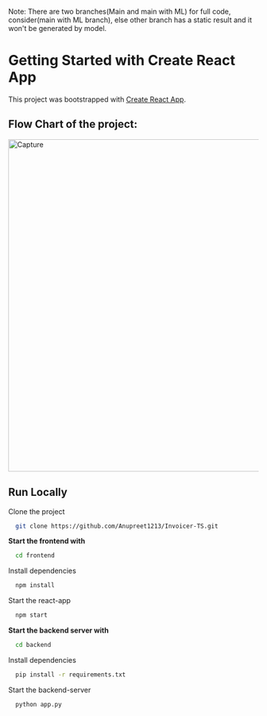 Note: There are two branches(Main and main with ML) for full code, consider(main with ML branch), else other branch has a static result and it won't be generated by model.

# Getting Started with Create React App

This project was bootstrapped with [Create React App](https://github.com/facebook/create-react-app).

## Flow Chart of the project: 

<img width="669" alt="Capture" src="https://github.com/AmanApT/CEmission/assets/90468306/652d568f-d552-4f8c-97df-09a464fd3498">

## Run Locally

Clone the project

```bash
  git clone https://github.com/Anupreet1213/Invoicer-TS.git
```

**Start the frontend with**

```bash
  cd frontend
```

Install dependencies

```bash
  npm install
```

Start the react-app 

```bash
  npm start
```

**Start the backend server with**

```bash
  cd backend
```

Install dependencies

```bash
  pip install -r requirements.txt
```

Start the backend-server 

```bash
  python app.py
```

